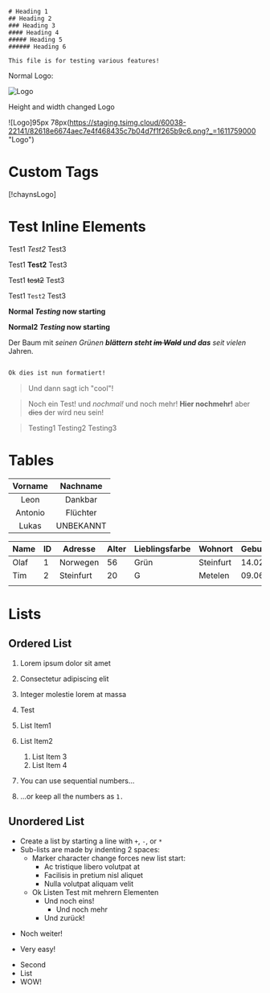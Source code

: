 ```
# Heading 1
## Heading 2
### Heading 3
#### Heading 4
##### Heading 5
###### Heading 6

This file is for testing various features!

```
Normal Logo:

![Logo](https://staging.tsimg.cloud/60038-22141/82618e6674aec7e4f468435c7b04d7f1f265b9c6.png?_=1611759000 "Logo")

Height and width changed Logo

![Logo]95px 78px(https://staging.tsimg.cloud/60038-22141/82618e6674aec7e4f468435c7b04d7f1f265b9c6.png?_=1611759000 "Logo")

# Custom Tags

[!chaynsLogo]


# Test Inline Elements

Test1 *Test2* Test3

Test1 **Test2** Test3

Test1 ~~test2~~ Test3

Test1 `Test2` Test3

**Normal *Testing* now starting**

**Normal2 *Testing* now starting**

Der Baum mit *seinen Grünen **blättern steht ~~im Wald~~ und das** seit vielen* Jahren.

```html

Ok dies ist nun formatiert!

```

> Und dann sagt ich "cool"!

> Noch ein Test! und *nochmal!* und noch mehr! **Hier nochmehr!** aber ~~dies~~ der wird neu sein!

> Testing1
> Testing2
> Testing3

# Tables

| Vorname | Nachname |
| :-----: | :------: |
| Leon    | Dankbar  |
| Antonio | Flüchter |
| Lukas   | UNBEKANNT|

| Name | ID | Adresse   | Alter | Lieblingsfarbe | Wohnort   | Geburtsdatum |
|------|----|-----------|-------|----------------|-----------|--------------|
| Olaf | 1  | Norwegen  | 56    | Grün           | Steinfurt | 14.02.2003   |
| Tim  | 2  | Steinfurt | 20    | G              | Metelen   | 09.06.2000   |
|      |    |           |       |                |           |              |

# Lists
## Ordered List

1. Lorem ipsum dolor sit amet
2. Consectetur adipiscing elit
3. Integer molestie lorem at massa
4. Test

1. List Item1
2. List Item2
   1. List Item 3
   1. List Item 4



1. You can use sequential numbers...
1. ...or keep all the numbers as `1.`

## Unordered List
+ Create a list by starting a line with `+`, `-`, or `*`
+ Sub-lists are made by indenting 2 spaces:
  - Marker character change forces new list start:
    * Ac tristique libero volutpat at
    + Facilisis in pretium nisl aliquet
    - Nulla volutpat aliquam velit
  - Ok Listen Test mit mehrern Elementen
    - Und noch eins!
      - Und noch mehr
    - Und zurück!
- Noch weiter!
+ Very easy!


* Second
* List
* WOW!


